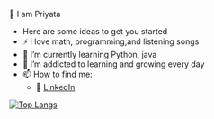 
👋 I am Priyata
- Here are some ideas to get you started
- :zap: I love math, programming,and listening songs
- 🌱  I’m currently learning Python, java
- 🌱 I’m addicted to learning and growing every day
- 📫 How to find me: 
  - :office: [LinkedIn](https://www.linkedin.com/in/priyata-das-0045951b2)
 
 [![Top Langs](https://github-readme-stats.vercel.app/api/top-langs/?username=anuraghazra)](https://github.com/anuraghazra/github-readme-stats)
